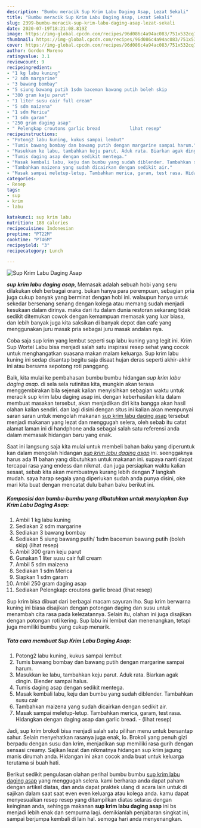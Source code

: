 ```yaml
---
description: "Bumbu meracik Sup Krim Labu Daging Asap, Lezat Sekali"
title: "Bumbu meracik Sup Krim Labu Daging Asap, Lezat Sekali"
slug: 2399-bumbu-meracik-sup-krim-labu-daging-asap-lezat-sekali
date: 2020-07-19T18:21:08.819Z
image: https://img-global.cpcdn.com/recipes/96d086c4a94ac083/751x532cq70/sup-krim-labu-daging-asap-foto-resep-utama.jpg
thumbnail: https://img-global.cpcdn.com/recipes/96d086c4a94ac083/751x532cq70/sup-krim-labu-daging-asap-foto-resep-utama.jpg
cover: https://img-global.cpcdn.com/recipes/96d086c4a94ac083/751x532cq70/sup-krim-labu-daging-asap-foto-resep-utama.jpg
author: Gordon Moreno
ratingvalue: 3.1
reviewcount: 9
recipeingredient:
- "1 kg labu kuning"
- "2 sdm margarine"
- "3 bawang bombay"
- "5 siung bawang putih 1sdm baceman bawang putih boleh skip           lihat resep"
- "300 gram keju parut"
- "1 liter susu cair full cream"
- "5 sdm maizena"
- "1 sdm Merica"
- "1 sdm garam"
- "250 gram daging asap"
- " Pelengkap croutons garlic bread           lihat resep"
recipeinstructions:
- "Potong2 labu kuning, kukus sampai lembut"
- "Tumis bawang bombay dan bawang putih dengan margarine sampai harum."
- "Masukkan ke labu, tambahkan keju parut. Aduk rata. Biarkan agak dingin. Blender sampai halus."
- "Tumis daging asap dengan sedikit mentega."
- "Masak kembali labu, keju dan bumbu yang sudah diblender. Tambahkan susu cair"
- "Tambahkan maizena yang sudah dicairkan dengan sedikit air."
- "Masak sampai meletup-letup. Tambahkan merica, garam, test rasa. Hidangkan dengan daging asap dan garlic bread.           (lihat resep)"
categories:
- Resep
tags:
- sup
- krim
- labu

katakunci: sup krim labu 
nutrition: 188 calories
recipecuisine: Indonesian
preptime: "PT22M"
cooktime: "PT46M"
recipeyield: "3"
recipecategory: Lunch

---
```



![Sup Krim Labu Daging Asap](https://img-global.cpcdn.com/recipes/96d086c4a94ac083/751x532cq70/sup-krim-labu-daging-asap-foto-resep-utama.jpg)

<b><i>sup krim labu daging asap</i></b>, Memasak adalah sebuah hobi yang seru dilakukan oleh berbagai orang. bukan hanya para perempuan, sebagian pria juga cukup banyak yang berminat dengan hobi ini. walaupun hanya untuk sekedar bersenang senang dengan kolega atau memang sudah menjadi kesukaan dalam dirinya. maka dari itu dalam dunia restoran sekarang tidak sedikit ditemukan cowok dengan kemampuan memasak yang luar biasa, dan lebih banyak juga kita saksikan di banyak depot dan cafe yang menggunakan juru masak pria sebagai juru masak andalan nya.

Coba saja sup krim yang lembut seperti sup labu kuning yang legit ini. Krim Sup Wortel Labu bisa menjadi salah satu inspirasi resep sehat yang cocok untuk menghangatkan suasana makan malam keluarga. Sup krim labu kuning ini sedap disantap begitu saja disaat hujan deras seperti akhir-akhir ini atau bersama sepotong roti panggang.

Baik, kita mulai ke pembahasan bumbu bumbu hidangan <i>sup krim labu daging asap</i>. di sela sela rutinitas kita, mungkin akan terasa menggembirakan bila sejenak kalian menyisihkan sebagian waktu untuk meracik sup krim labu daging asap ini. dengan keberhasilan kita dalam membuat masakan tersebut, akan menjadikan diri kita bangga akan hasil olahan kalian sendiri. dan lagi disini dengan situs ini kalian akan mempunyai saran saran untuk mengolah makanan <u>sup krim labu daging asap</u> tersebut menjadi makanan yang lezat dan menggugah selera, oleh sebab itu catat alamat laman ini di handphone anda sebagai salah satu referensi anda dalam memasak hidangan baru yang enak.


Saat ini langsung saja kita mulai untuk membeli bahan baku yang diperuntuk kan dalam mengolah hidangan <u><i>sup krim labu daging asap</i></u> ini. seenggaknya harus ada <b>11</b> bahan yang dibutuhkan untuk makanan ini. supaya nanti dapat tercapai rasa yang endess dan nikmat. dan juga persiapkan waktu kalian sesaat, sebab kita akan membuatnya kurang lebih dengan <b>7</b> langkah mudah. saya harap segala yang diperlukan sudah anda punya disini, oke mari kita buat dengan mencatat dulu bahan baku berikut ini.

<!--inarticleads1-->

##### Komposisi dan bumbu-bumbu yang dibutuhkan untuk menyiapkan Sup Krim Labu Daging Asap:

1. Ambil 1 kg labu kuning
1. Sediakan 2 sdm margarine
1. Sediakan 3 bawang bombay
1. Sediakan 5 siung bawang putih/ 1sdm baceman bawang putih (boleh skip)           (lihat resep)
1. Ambil 300 gram keju parut
1. Gunakan 1 liter susu cair full cream
1. Ambil 5 sdm maizena
1. Sediakan 1 sdm Merica
1. Siapkan 1 sdm garam
1. Ambil 250 gram daging asap
1. Sediakan  Pelengkap: croutons garlic bread           (lihat resep)


Sup krim bisa dibuat dari berbagai macam sayuran lho. Sup krim berwarna kuning ini biasa disajikan dengan potongan daging dan susu untuk menambah cita rasa pada kelezatannya. Selain itu, olahan ini juga disajikan dengan potongan roti kering. Sup labu ini lembut dan menenangkan, tetapi juga memiliki bumbu yang cukup menarik. 

<!--inarticleads2-->

##### Tata cara membuat Sup Krim Labu Daging Asap:

1. Potong2 labu kuning, kukus sampai lembut
1. Tumis bawang bombay dan bawang putih dengan margarine sampai harum.
1. Masukkan ke labu, tambahkan keju parut. Aduk rata. Biarkan agak dingin. Blender sampai halus.
1. Tumis daging asap dengan sedikit mentega.
1. Masak kembali labu, keju dan bumbu yang sudah diblender. Tambahkan susu cair
1. Tambahkan maizena yang sudah dicairkan dengan sedikit air.
1. Masak sampai meletup-letup. Tambahkan merica, garam, test rasa. Hidangkan dengan daging asap dan garlic bread. -           (lihat resep)


Jadi, sup krim brokoli bisa menjadi salah satu pilihan menu untuk bersantap sahur. Selain menyehatkan rasanya juga enak, lo. Brokoli yang penuh gizi berpadu dengan susu dan krim, menjadikan sup memiliki rasa gurih dengan sensasi creamy. Sajikan lezat dan nikmatnya hidangan sup krim jagung manis dirumah anda. Hidangan ini akan cocok anda buat untuk keluarga terutama si buah hati. 

Berikut sedikit pengulasan olahan perihal bumbu bumbu <u>sup krim labu daging asap</u> yang menggugah selera. kami berharap anda dapat paham dengan artikel diatas, dan anda dapat praktek ulang di acara lain untuk di sajikan dalam saat saat even even keluarga atau kolega anda. kamu dapat menyesuaikan resep resep yang ditampilkan diatas selaras dengan keinginan anda, sehingga makanan <b>sup krim labu daging asap</b> ini bs menjadi lebih enak dan sempurna lagi. demikianlah penjabaran singkat ini, sampai berjumpa kembali di lain hal. semoga hari anda menyenangkan.
